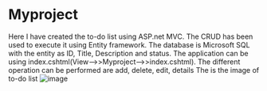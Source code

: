 # Myproject
Here I have created the to-do list using ASP.net MVC.
The CRUD has been used to execute it using Entity framework.
The database is Microsoft SQL with the entity as ID, Title, Description and status.
The application can be using index.cshtml(View-->>Myproject-->>index.cshtml).
The different operation can be performed are add, delete, edit, details
The is the image of to-do list
![image](https://github.com/syedasuhum/Myproject/assets/112943478/c697d63c-6d8b-474e-8821-d6060aa396a3)
